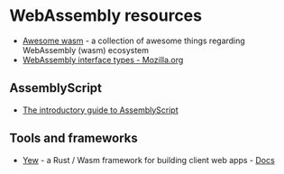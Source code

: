 # WebAssembly resources

* [Awesome wasm](https://github.com/mbasso/awesome-wasm) - a collection of awesome things regarding WebAssembly (wasm) ecosystem
* [WebAssembly interface types - Mozilla.org](https://hacks.mozilla.org/2019/08/webassembly-interface-types/)  

## AssemblyScript

* [The introductory guide to AssemblyScript](https://blog.logrocket.com/the-introductory-guide-to-assemblyscript/)

## Tools and frameworks

* [Yew](https://github.com/yewstack/yew) - a Rust / Wasm framework for building client web apps - [Docs](https://yew.rs/docs/)